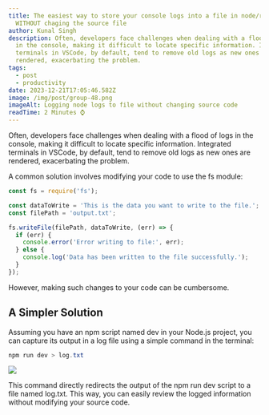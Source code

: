 ```yaml
---
title: The easiest way to store your console logs into a file in node/react/vue,
  WITHOUT chaging the source file
author: Kunal Singh
description: Often, developers face challenges when dealing with a flood of logs
  in the console, making it difficult to locate specific information. Integrated
  terminals in VSCode, by default, tend to remove old logs as new ones are
  rendered, exacerbating the problem.
tags:
  - post
  - productivity
date: 2023-12-21T17:05:46.582Z
image: /img/post/group-48.png
imageAlt: Logging node logs to file without changing source code
readTime: 2 Minutes ⌚
---
```

Often, developers face challenges when dealing with a flood of logs in the console, making it difficult to locate specific information. Integrated terminals in VSCode, by default, tend to remove old logs as new ones are rendered, exacerbating the problem.

A common solution involves modifying your code to use the fs module:

```javascript
const fs = require('fs');

const dataToWrite = 'This is the data you want to write to the file.';
const filePath = 'output.txt';

fs.writeFile(filePath, dataToWrite, (err) => {
  if (err) {
    console.error('Error writing to file:', err);
  } else {
    console.log('Data has been written to the file successfully.');
  }
});
```

However, making such changes to your code can be cumbersome.

## A Simpler Solution

Assuming you have an npm script named dev in your Node.js project, you can capture its output in a log file using a simple command in the terminal:

```csharp
npm run dev > log.txt
```

![](/img/post/output.gif)



This command directly redirects the output of the npm run dev script to a file named log.txt. This way, you can easily review the logged information without modifying your source code.